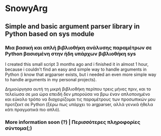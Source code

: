 # SnowyArg

## Simple and basic argument parser library in Python based on sys module
### Μια βασική και απλή βιβλιοθήκη ανάλυσης παραμέτρων σε Python βασισμένη στην ήδη υπάρχων βιβλιοθήκη sys

 I created this small script 3 months ago and i finished it in almost 1 hour, because i couldn't find an easy and simple way to handle arguments in Python (i know that argparser exists, but i needed an even more simple way to handle arguments in my personal projects). 

 Δημιούργησα αυτή τη μικρή βιβλιοθήκη περίπου τρεις μήνες πριν, και το τελείωσα σε μια ώρα επειδή δεν μπορούσα να βρω έναν απλοποιημένο και εύκολο τρόπο να διαχειρίζομαι τις παραμέτρους των προσωπικών μου προτζεκτ σε Python (ξέρω πως υπάρχει το argparser, αλλά γενικά ήθελα κάτι πραγματικά πιο απλό).

### More information soon (?) | Περισσότερες πληροφορίες σύντομα(;)
